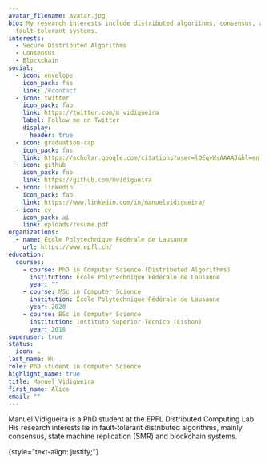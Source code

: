 ```yaml
---
avatar_filename: avatar.jpg
bio: My research interests include distributed algorithms, consensus, and
  fault-tolerant systems.
interests:
  - Secure Distributed Algorithms
  - Consensus
  - Blockchain
social:
  - icon: envelope
    icon_pack: fas
    link: /#contact
  - icon: twitter
    icon_pack: fab
    link: https://twitter.com/m_vidigueira
    label: Follow me on Twitter
    display:
      header: true
  - icon: graduation-cap
    icon_pack: fas
    link: https://scholar.google.com/citations?user=lOEqyWsAAAAJ&hl=en
  - icon: github
    icon_pack: fab
    link: https://github.com/mvidigueira
  - icon: linkedin
    icon_pack: fab
    link: https://www.linkedin.com/in/manuelvidigueira/
  - icon: cv
    icon_pack: ai
    link: uploads/resume.pdf
organizations:
  - name: École Polytechnique Fédérale de Lausanne
    url: https://www.epfl.ch/
education:
  courses:
    - course: PhD in Computer Science (Distributed Algorithms)
      institution: École Polytechnique Fédérale de Lausanne
      year: ""
    - course: MSc in Computer Science
      institution: École Polytechnique Fédérale de Lausanne
      year: 2020
    - course: BSc in Computer Science
      institution: Instituto Superior Técnico (Lisbon)
      year: 2018
superuser: true
status:
  icon: ☕️
last_name: Wu
role: PhD student in Computer Science
highlight_name: true
title: Manuel Vidigueira
first_name: Alice
email: ""
---
```

Manuel Vidigueira is a PhD student at the EPFL Distributed Computing Lab. His research interests lie in fault-tolerant distributed algorithms, mainly consensus, state machine replication (SMR) and blockchain systems.

{style="text-align: justify;"}